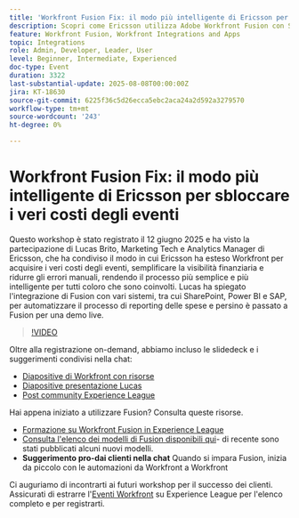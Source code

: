 ```yaml
---
title: 'Workfront Fusion Fix: il modo più intelligente di Ericsson per sbloccare i veri costi degli eventi'
description: Scopri come Ericsson utilizza Adobe Workfront Fusion con SharePoint, Power BI e SAP per automatizzare la segnalazione delle spese, migliorare la visibilità finanziaria e ridurre gli errori manuali.
feature: Workfront Fusion, Workfront Integrations and Apps
topic: Integrations
role: Admin, Developer, Leader, User
level: Beginner, Intermediate, Experienced
doc-type: Event
duration: 3322
last-substantial-update: 2025-08-08T00:00:00Z
jira: KT-18630
source-git-commit: 6225f36c5d26ecca5ebc2aca24a2d592a3279570
workflow-type: tm+mt
source-wordcount: '243'
ht-degree: 0%

---
```



# Workfront Fusion Fix: il modo più intelligente di Ericsson per sbloccare i veri costi degli eventi

Questo workshop è stato registrato il 12 giugno 2025 e ha visto la partecipazione di Lucas Brito, Marketing Tech e Analytics Manager di Ericsson, che ha condiviso il modo in cui Ericsson ha esteso Workfront per acquisire i veri costi degli eventi, semplificare la visibilità finanziaria e ridurre gli errori manuali, rendendo il processo più semplice e più intelligente per tutti coloro che sono coinvolti. Lucas ha spiegato l&#39;integrazione di Fusion con vari sistemi, tra cui SharePoint, Power BI e SAP, per automatizzare il processo di reporting delle spese e persino è passato a Fusion per una demo live.

>[!VIDEO](https://video.tv.adobe.com/v/3469977/?learn=on&enablevpops)

Oltre alla registrazione on-demand, abbiamo incluso le slidedeck e i suggerimenti condivisi nella chat:  
* [Diapositive di Workfront con risorse](https://workfront-experience.s3.us-west-2.amazonaws.com/Training/Guides/Customer+Success+at+Scale/061225+-+The+Workfront+Fusion+Fix+-+Ericsson’s+Smarter+Way+to+Unlocking+True+Event+Costs.pdf)
* [Diapositive presentazione Lucas](https://workfront-experience.s3.us-west-2.amazonaws.com/Training/Guides/Customer+Success+at+Scale/Ericsson+Event+Slides-+Expense+Reporting+with+Fusion.pdf)
* [Post community Experience League](https://experienceleaguecommunities.adobe.com/t5/workfront-discussions/event-follow-up-the-workfront-fusion-fix-ericsson-s-smarter-way/td-p/759188)

Hai appena iniziato a utilizzare Fusion? Consulta queste risorse. 
* [Formazione su Workfront Fusion in Experience League](https://experienceleague.adobe.com/it/docs/workfront-learn/tutorials-workfront/fusion/welcome-to-workfront-fusion/workfront-fusion-overview)
* [Consulta l&#39;elenco dei modelli di Fusion disponibili qui](https://experienceleague.adobe.com/it/docs/workfront-fusion/using/create-and-manage-templates/currently-available-fusion-templates)- di recente sono stati pubblicati alcuni nuovi modelli.  
* **Suggerimento pro-dai clienti nella chat** Quando si impara Fusion, inizia da piccolo con le automazioni da Workfront a Workfront 

Ci auguriamo di incontrarti ai futuri workshop per il successo dei clienti.  Assicurati di estrarre l&#39;[Eventi Workfront](https://experienceleague.adobe.com/events/?lang=it&filters=Workfront) su Experience League per l&#39;elenco completo e per registrarti.